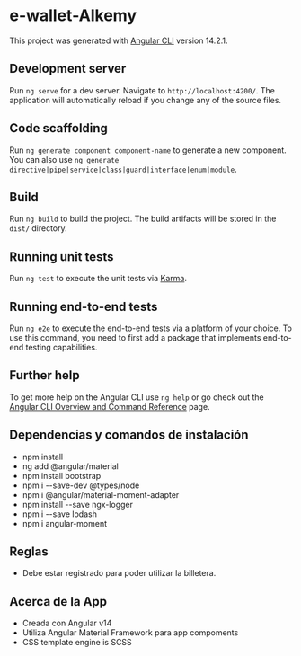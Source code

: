 # e-wallet-Alkemy

This project was generated with [Angular CLI](https://github.com/angular/angular-cli) version 14.2.1.

## Development server

Run `ng serve` for a dev server. Navigate to `http://localhost:4200/`. The application will automatically reload if you change any of the source files.

## Code scaffolding

Run `ng generate component component-name` to generate a new component. You can also use `ng generate directive|pipe|service|class|guard|interface|enum|module`.

## Build

Run `ng build` to build the project. The build artifacts will be stored in the `dist/` directory.

## Running unit tests

Run `ng test` to execute the unit tests via [Karma](https://karma-runner.github.io).

## Running end-to-end tests

Run `ng e2e` to execute the end-to-end tests via a platform of your choice. To use this command, you need to first add a package that implements end-to-end testing capabilities.

## Further help

To get more help on the Angular CLI use `ng help` or go check out the [Angular CLI Overview and Command Reference](https://angular.io/cli) page.

## Dependencias y comandos de instalación

- npm install
- ng add @angular/material
- npm install bootstrap
- npm i --save-dev @types/node
- npm i @angular/material-moment-adapter
- npm install --save ngx-logger
- npm i --save lodash
- npm i angular-moment


## Reglas

- Debe estar registrado para poder utilizar la billetera.

## Acerca de la App

- Creada con Angular v14
- Utiliza Angular Material Framework para app compoments
- CSS template engine is SCSS
